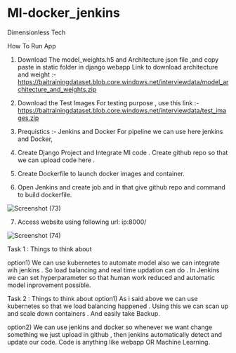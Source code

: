 # Ml-docker_jenkins
Dimensionless Tech



How To Run App
1)  Download The model_weights.h5 and Architecture json file ,and  copy paste in static folder in django webapp
Link to download architecture and weight :- 
https://baitrainingdataset.blob.core.windows.net/interviewdata/model_architecture_and_weights.zip

2) Download the Test Images For testing purpose ,
use this link :- 
https://baitrainingdataset.blob.core.windows.net/interviewdata/test_images.zip

3) Prequistics :-  Jenkins and Docker
For pipeline we can use here jenkins and Docker, 

4) Create Django Project and Integrate Ml code . Create github repo so that we can upload code here .

5) Create Dockerfile to launch docker images and container. 

6) Open Jenkins and create job and in that give github repo and command to build dockerfile.


![Screenshot (73)](https://user-images.githubusercontent.com/75332377/132812263-3294cc0d-623d-49d1-bfc0-f035ff6a2847.png)




7) Access website using following url:
ip:8000/

![Screenshot (74)](https://user-images.githubusercontent.com/75332377/132813701-ccdae89f-0c67-4768-acd7-fc88a6591937.png)

Task 1 : Things to think about

option1) We can use kubernetes to automate model also we can integrate wih jenkins . So load balancing and real time updation can do .
In Jenkins we can set hyperparameter so that human work reduced and automatic model inprovement possible.


Task 2 : Things to think about
option1) As i said above we can use kubernetes so that we load balancing happened . Using this we can scan up and scale down containers . And easily take Backup.

option2) We can use jenkins and docker so whenever we want change something we just upload in github , then jenkins automatically detect and update our code. Code is anything like webapp OR Machine Learning.
